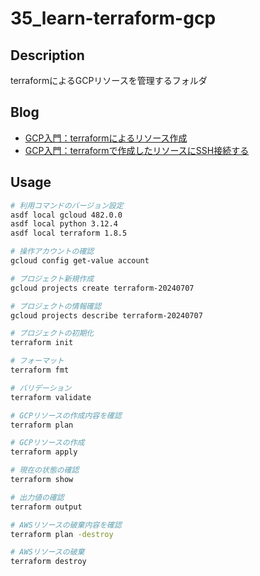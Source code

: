 # 35_learn-terraform-gcp

## Description

terraformによるGCPリソースを管理するフォルダ

## Blog

- [GCP入門：terraformによるリソース作成](https://yossi-note.com/introduction-to-gcp-creating-resources-with-terraform/)
- [GCP入門：terraformで作成したリソースにSSH接続する](https://yossi-note.com/introduction-to-gcp-ssh-connection-to-resources-created-with-terraform/)

## Usage

```bash
# 利用コマンドのバージョン設定
asdf local gcloud 482.0.0
asdf local python 3.12.4
asdf local terraform 1.8.5
```

```bash
# 操作アカウントの確認
gcloud config get-value account

# プロジェクト新規作成
gcloud projects create terraform-20240707

# プロジェクトの情報確認
gcloud projects describe terraform-20240707
```

```bash
# プロジェクトの初期化
terraform init

# フォーマット
terraform fmt

# バリデーション
terraform validate

# GCPリソースの作成内容を確認
terraform plan

# GCPリソースの作成
terraform apply

# 現在の状態の確認
terraform show

# 出力値の確認
terraform output

# AWSリソースの破棄内容を確認
terraform plan -destroy

# AWSリソースの破棄
terraform destroy
```
